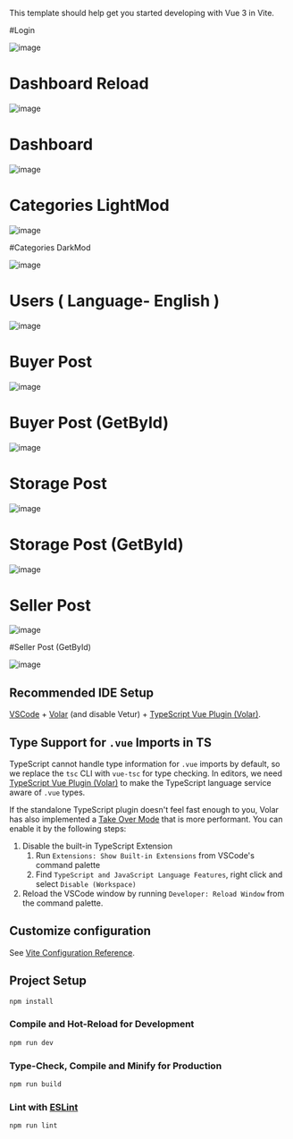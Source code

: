 
This template should help get you started developing with Vue 3 in Vite.

#Login

![image](https://github.com/greensaleuz/greensale-adminpanel/assets/121451433/f935521c-9a27-4622-b0ae-6f8b87c90928)

# Dashboard Reload 

![image](https://github.com/greensaleuz/greensale-adminpanel/assets/121451433/62139eea-916d-411d-83a5-7bcf51cc72a5)

# Dashboard

![image](https://github.com/greensaleuz/greensale-adminpanel/assets/121451433/040dd362-5c23-4d9f-8241-626d64ad234a)

# Categories LightMod

![image](https://github.com/greensaleuz/greensale-adminpanel/assets/121451433/bbfbf56a-d5b4-4bf2-a73b-cf1b7c521ae5)

#Categories DarkMod

![image](https://github.com/greensaleuz/greensale-adminpanel/assets/121451433/e4eebfe1-8ad4-4d99-acc7-fdd178a710f9)

# Users ( Language- English )

![image](https://github.com/greensaleuz/greensale-adminpanel/assets/121451433/3e615c27-240b-4dd9-b3c0-ded1cf0168af)

# Buyer Post 

![image](https://github.com/greensaleuz/greensale-adminpanel/assets/121451433/2cf1e104-5059-4fb5-a0dc-6db778cfd814)

# Buyer Post (GetById)

![image](https://github.com/greensaleuz/greensale-adminpanel/assets/121451433/e00c20b0-ccae-4669-8f64-a99f7ca4342a)

# Storage Post

![image](https://github.com/greensaleuz/greensale-adminpanel/assets/121451433/a15913ec-24d0-45ec-a9d0-f2a495d06d37)

# Storage Post (GetById)

![image](https://github.com/greensaleuz/greensale-adminpanel/assets/121451433/8cb0094a-0caa-461a-8d31-bd06941e18a3)

# Seller Post 

![image](https://github.com/greensaleuz/greensale-adminpanel/assets/121451433/e6c942a4-1e99-4c34-b2a8-be16774a3b95)

#Seller Post (GetById)

![image](https://github.com/greensaleuz/greensale-adminpanel/assets/121451433/db324374-0b2f-4a38-a74b-4e9939dd3c49)






































## Recommended IDE Setup

[VSCode](https://code.visualstudio.com/) + [Volar](https://marketplace.visualstudio.com/items?itemName=Vue.volar) (and disable Vetur) + [TypeScript Vue Plugin (Volar)](https://marketplace.visualstudio.com/items?itemName=Vue.vscode-typescript-vue-plugin).

## Type Support for `.vue` Imports in TS

TypeScript cannot handle type information for `.vue` imports by default, so we replace the `tsc` CLI with `vue-tsc` for type checking. In editors, we need [TypeScript Vue Plugin (Volar)](https://marketplace.visualstudio.com/items?itemName=Vue.vscode-typescript-vue-plugin) to make the TypeScript language service aware of `.vue` types.

If the standalone TypeScript plugin doesn't feel fast enough to you, Volar has also implemented a [Take Over Mode](https://github.com/johnsoncodehk/volar/discussions/471#discussioncomment-1361669) that is more performant. You can enable it by the following steps:

1. Disable the built-in TypeScript Extension
    1) Run `Extensions: Show Built-in Extensions` from VSCode's command palette
    2) Find `TypeScript and JavaScript Language Features`, right click and select `Disable (Workspace)`
2. Reload the VSCode window by running `Developer: Reload Window` from the command palette.

## Customize configuration

See [Vite Configuration Reference](https://vitejs.dev/config/).

## Project Setup

```sh
npm install
```

### Compile and Hot-Reload for Development

```sh
npm run dev
```

### Type-Check, Compile and Minify for Production

```sh
npm run build
```

### Lint with [ESLint](https://eslint.org/)

```sh
npm run lint
```
